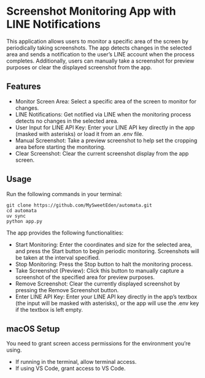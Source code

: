 # Screenshot Monitoring App with LINE Notifications

This application allows users to monitor a specific area of the screen by periodically taking screenshots. The app detects changes in the selected area and sends a notification to the user’s LINE account when the process completes. Additionally, users can manually take a screenshot for preview purposes or clear the displayed screenshot from the app.

## Features
- Monitor Screen Area: Select a specific area of the screen to monitor for changes.
- LINE Notifications: Get notified via LINE when the monitoring process detects no changes in the selected area.
- User Input for LINE API Key: Enter your LINE API key directly in the app (masked with asterisks) or load it from an .env file.
- Manual Screenshot: Take a preview screenshot to help set the cropping area before starting the monitoring.
- Clear Screenshot: Clear the current screenshot display from the app screen.

## Usage
Run the following commands in your terminal:

``` 
git clone https://github.com/MySweetEden/automata.git
cd automata
uv sync
python app.py
```

The app provides the following functionalities:
- Start Monitoring: Enter the coordinates and size for the selected area, and press the Start button to begin periodic monitoring. Screenshots will be taken at the interval specified.
- Stop Monitoring: Press the Stop button to halt the monitoring process.
- Take Screenshot (Preview): Click this button to manually capture a screenshot of the specified area for preview purposes.
- Remove Screenshot: Clear the currently displayed screenshot by pressing the Remove Screenshot button.
- Enter LINE API Key: Enter your LINE API key directly in the app’s textbox (the input will be masked with asterisks), or the app will use the .env key if the textbox is left empty.

## macOS Setup

You need to grant screen access permissions for the environment you’re using.
- If running in the terminal, allow terminal access.
- If using VS Code, grant access to VS Code.
